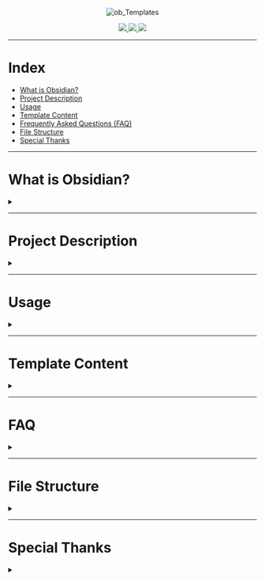 <div align="center">

![ob_Templates](https://user-images.githubusercontent.com/89364200/178482594-6c5673bc-6c21-46a5-a048-b2fafcf90407.png)


<a href="https://discord.gg/veuWUTm">
  <img src="https://img.shields.io/discord/686053708261228577?color=%234E5D94%20&label=Obsidian Discord Server&logo=Discord&logoColor=white">
</a>
<a href="https://www.reddit.com/r/ObsidianMD/">
  <img src="https://img.shields.io/reddit/subreddit-subscribers/obsidianmd?label=r%2Fobsidianmd&logo=reddit&logoColor=white&?link=https://www.reddit.com/r/ObsidianMD/">
</a>
<a href="https://forum.obsidian.md/">
  <img src="https://img.shields.io/badge/Obsidian Forum-Discuss-%238471DA">
</a>

</div>

---

# Index

- [What is Obsidian?](#what-is-obsidian)
- [Project Description](#project-description)
- [Usage](#usage)
- [Template Content](#template-content)
- [Frequently Asked Questions (FAQ)](#faq)
- [File Structure](#file-structure)
- [Special Thanks](#special-thanks)

---

# What is Obsidian?
<details>
<summary></summary>

**The human brain is non-linear: we jump from idea to idea, all the time. Your second brain should work the same.**

**In Obsidian, making and following connections is frictionless. Tend to your notes like a gardener; at the end of the day, sit back and marvel at your own knowledge graph.**

- [Official Obsidian Website](https://obsidian.md)

</details>

---

# Project Description
<details>
<summary></summary>

OB_Templates is an <a href="https://obsidian.md/">Obsidian</a> reference for my note templates. 

I have crafted these templates for my personal use, as such, they are tailor-made for my needs.
In any case, I decided to share them since most of them have been created based on other peoples' templates, my OneNote, work notes, and years of note taking.

I have converted coffee into this repository. If you think it was worth it, consider helping me buy more coffee: <a href="https://www.paypal.com/paypalme/llzektorll"> PayPal </a>

</details>

---

# Usage
<details>
<summary></summary>

OB_Templates it's not a vault template, this is simply a folder of templates to be added in your vault. 

You can add the templates to your vault in different ways, these are some of my easiest examples.

1. Download the repository, extract the files and add to your vault.
2. Go to a specific template and copy the text (Make sure you open in raw mode) and copy the text to a file in your vault.


</details>

---

# Template Content
<details>
<summary></summary>

Here you can find a general list of all the template types:


1. <a href="https://github.com/llZektorll/OB_Template/tree/main/0A_Templates/0A_1_Logs">Logs </a> - Templates for daily log, weekly, monthly and yearly reviews

2. <a href="https://github.com/llZektorll/OB_Template/tree/main/0A_Templates/0A_2_Lists">Lists </a> - Template for a simple list

3. <a href="https://github.com/llZektorll/OB_Template/tree/main/0A_Templates/0A_3_Project">Projects </a> - Templates for projects and action plans

4. <a href="https://github.com/llZektorll/OB_Template/tree/main/0A_Templates/0A_4_Course">Courses </a> - Templates to store information about a course and it's notes

5. <a href="https://github.com/llZektorll/OB_Template/tree/main/0A_Templates/0A_5_DecisionMaking">Decision-Making </a> - Template to help make decisions

6. <a href="https://github.com/llZektorll/OB_Template/tree/main/0A_Templates/0A_6_Books">Books </a> - Template to store information about a book and book notes

7. <a href="https://github.com/llZektorll/OB_Template/tree/main/0A_Templates/0A_7_Blog">Blog </a> - Template to create a blog post

8. <a href="https://github.com/llZektorll/OB_Template/tree/main/0A_Templates/0A_8_Reviews">Reviews </a> - Template to review a game

9. <a href="https://github.com/llZektorll/OB_Template/tree/main/0A_Templates/0A_9_Recipes">Recipes </a> - Template to store cooking recipes

10. <a href="https://github.com/llZektorll/OB_Template/tree/main/0A_Templates/0A_10_Entertainment">Entertainment </a> - Template to store information on TV Shows, Movies etc.

11. <a href="https://github.com/llZektorll/OB_Template/tree/main/0A_Templates/0A_11_Application">Application </a> - Template to store information on known applications

12. <a href="https://github.com/llZektorll/OB_Template/tree/main/0A_Templates/0A_12_Contact">Contact </a> - Template to create a person contact

13. <a href="https://github.com/llZektorll/OB_Template/tree/main/0A_Templates/0A_13_Meeting">Meeting </a> - Template to store notes taken in meetings

14. <a href="https://github.com/llZektorll/OB_Template/tree/main/0A_Templates/0A_14_Trackers">Trackers </a> - Templates to track information or sort information

15. <a href="https://github.com/llZektorll/OB_Template/tree/main/0A_Templates/0A_15_Company">Company </a> - Template to register a company in your vault

16. <a href="https://github.com/llZektorll/OB_Template/tree/main/0A_Templates/0A_16_Investment">Investment </a> - Template to tracks stock investment

17. <a href="https://github.com/llZektorll/OB_Template/blob/main/0A_Templates/0A_17_WordDictionary/0A_17_1_WordDictionary.md">Word Dictionary </a> - Template to create a dictionary of Words / Acronyms

99. <a href="https://github.com/llZektorll/OB_Template/tree/main/0A_Templates/0A_99_Index">Index </a> - Template to create an index for your vault


</details>

---

# FAQ
<details>
<summary></summary>

	❓ - How do I add the templates?

A: Simply copy the templates folder or the specific template file to your vault.

	❓ - How do I use the templates?

A: As a general rule, most templates need to be "Imported". In other words, make sure you have at least Obsidian native templates option enabled and configured.

	❓ - Can I contribute to the repository?

A: YES! You are free to submit any template you use.

	❓ - Can I clone the repository?

A: Yes, just make sure to leave the credits.

	❓ - Are there any prerequisite plugins to use the templates?

A: Yes and No. I'm assuming you already have <a href="https://github.com/blacksmithgu/obsidian-dataview">DataView</a> and <a href="https://github.com/tgrosinger/advanced-tables-obsidian">Advanced Tables</a>. But it does not hurt to have <a href="https://github.com/Aidurber/obsidian-plugin-dynamic-toc">Dynamic Table of Contents</a>.

	❓ - What is the meaning of the Tags?

A: All the Tags in the templates are just examples. You can add or remove any Tags you would like. Here is somewhere to learn more about <a href="https://help.obsidian.md/How+to/Working+with+tags">how to work with Tags in Obsidian</a>.

	❓ - My question/issue is not listed here, how can I get an answer?

A: For any queries please head to the Obsidian forum and check the <a href="https://forum.obsidian.md/t/obsidian-notes-template/28940">OB_Template Thread</a>, I will answer as fast as possible. 

</details>

---

# File Structure
<details>
<summary></summary>

This file structure is designed to fit my need, I will leave a brief explanation on how it works.

1. All folder start with "0" followed by a letter Since this is my main note system it's value is 0, the letter determines the folder main branch.
EX: 0A_Template. "0" -> Root notes folder "A" -> First vault folder "Templates" -> Main type of information

2. All the files carry the information from it's hierarchy.
EX: 0A_1_1_DailyLog, "0" -> Root notes folder "A" -> First vault folder "1" -> first sub-folder in the vault "1" -> First file "DailyLog" -> File Name

</details>

---

# Special Thanks 
<details>
<summary></summary>

First of all, this list is not based on how much, how often or how significant the contribution was made.

If at any point you have helped this project and you're name is not here, I apologize but this section was introduced a bit to far into the project creation. However you are welcome to contact me directly on the Forum or in Discord (Zektor#5616)

<a href="https://github.com/FeFoe">Felix Förster</a> - Miss placed link correction

<a href="https://github.com/kaleblub">Kaleb</a> - Added links to all plugin that are mentioned on the project as well as corrected some typos.

<a href="https://github.com/dbarenholz">Daniel Barenholz</a> - The template <a href="https://github.com/llZektorll/OB_Template/blob/main/0A_Templates/0A_17_WordDictionary/0A_17_1_WordDictionary.md">Word Dictionary</a> was created based on a conversation we had on Discord out of my need to create a dictionary for acronyms. Hero Achievement ✨


</details>
